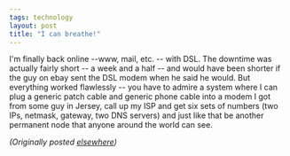 ```yaml
---
tags: technology
layout: post
title: "I can breathe!"
---
```




<p>I'm finally back online --www, mail, etc. -- with DSL. The downtime was actually fairly short -- a week and a half -- and would have been shorter if the guy on ebay sent the DSL modem when he said he would. But everything worked flawlessly -- you have to admire a system where I can plug a generic patch cable and generic phone cable into a modem I got from some guy in Jersey, call up my ISP and get six sets of numbers (two IPs, netmask, gateway, two DNS servers) and just like that be another permanent node that anyone around the world can see.</p>



<p><em>(Originally posted <a href="http://use.perl.org/~lachoy/journal/6904">elsewhere</a>)</em></p>


